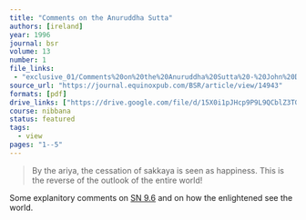 ```yaml
---
title: "Comments on the Anuruddha Sutta"
authors: [ireland]
year: 1996
journal: bsr
volume: 13
number: 1
file_links:
 - "exclusive_01/Comments%20on%20the%20Anuruddha%20Sutta%20-%20John%20D%20Ireland.pdf"
source_url: "https://journal.equinoxpub.com/BSR/article/view/14943"
formats: [pdf]
drive_links: ["https://drive.google.com/file/d/15X0i1pJHcp9P9L9QCblZ3TGoawk_cCV1/view?usp=drivesdk"]
course: nibbana
status: featured
tags:
  - view
pages: "1--5"
---
```


> By the ariya, the cessation of sakkaya is seen as happiness. This is the reverse of the outlook of the entire world!

Some explanitory comments on [SN 9.6](/content/canon/sn9.6) and on how the enlightened see the world.

